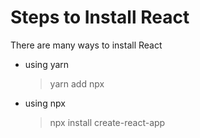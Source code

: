 # Steps to Install React
There are many ways to install React
 - using yarn
    > yarn add npx
 - using npx
   > npx install create-react-app